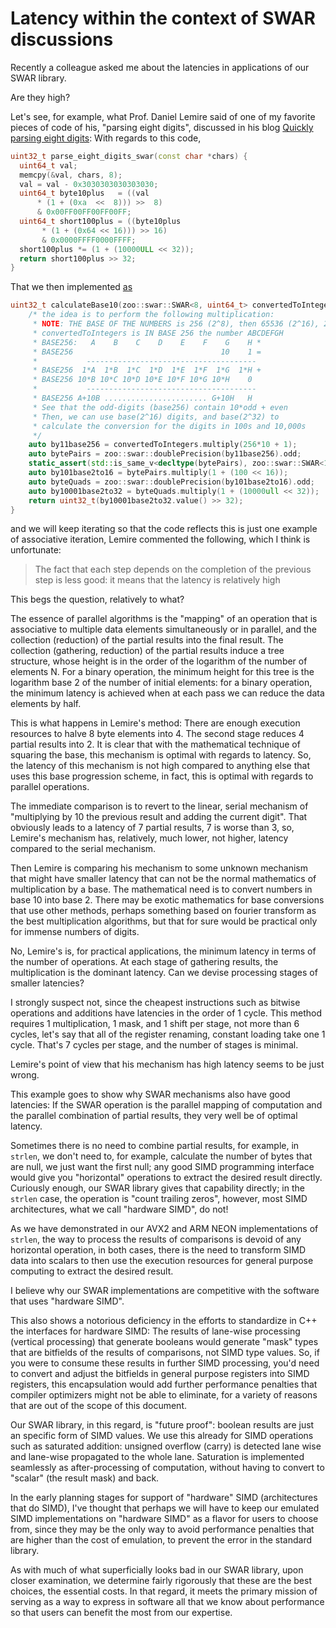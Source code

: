 # Latency within the context of SWAR discussions

Recently a colleague asked me about the latencies in applications of our SWAR library.

Are they high?

Let's see, for example, what Prof. Daniel Lemire said of one of my favorite pieces of code of his, "parsing eight digits", discussed in his blog [Quickly parsing eight digits](https://lemire.me/blog/2018/10/03/quickly-parsing-eight-digits/):
With regards to this code,
```c++
uint32_t parse_eight_digits_swar(const char *chars) {
  uint64_t val;
  memcpy(&val, chars, 8);
  val = val - 0x3030303030303030;
  uint64_t byte10plus   = ((val        
      * (1 + (0xa  <<  8))) >>  8)
      & 0x00FF00FF00FF00FF;
  uint64_t short100plus = ((byte10plus 
       * (1 + (0x64 << 16))) >> 16) 
       & 0x0000FFFF0000FFFF;
  short100plus *= (1 + (10000ULL << 32));
  return short100plus >> 32;
}
```
That we then implemented [as](https://github.com/thecppzoo/zoo/blob/9a1e406c63ede7cbc16cf16bde3731fcf9ee8c86/benchmark/atoi.cpp#L33-L55)
```c++
uint32_t calculateBase10(zoo::swar::SWAR<8, uint64_t> convertedToIntegers) noexcept {
    /* the idea is to perform the following multiplication:
     * NOTE: THE BASE OF THE NUMBERS is 256 (2^8), then 65536 (2^16), 2^32
     * convertedToIntegers is IN BASE 256 the number ABCDEFGH
     * BASE256:   A    B    C    D    E    F    G    H *
     * BASE256                                 10    1 =
     *           --------------------------------------
     * BASE256  1*A  1*B  1*C  1*D  1*E  1*F  1*G  1*H +
     * BASE256 10*B 10*C 10*D 10*E 10*F 10*G 10*H    0
     *           --------------------------------------
     * BASE256 A+10B ....................... G+10H   H
     * See that the odd-digits (base256) contain 10*odd + even
     * Then, we can use base(2^16) digits, and base(2^32) to
     * calculate the conversion for the digits in 100s and 10,000s
     */
    auto by11base256 = convertedToIntegers.multiply(256*10 + 1);
    auto bytePairs = zoo::swar::doublePrecision(by11base256).odd;
    static_assert(std::is_same_v<decltype(bytePairs), zoo::swar::SWAR<16, uint64_t>>);
    auto by101base2to16 = bytePairs.multiply(1 + (100 << 16));
    auto byteQuads = zoo::swar::doublePrecision(by101base2to16).odd;
    auto by10001base2to32 = byteQuads.multiply(1 + (10000ull << 32));
    return uint32_t(by10001base2to32.value() >> 32);
}
```
and we will keep iterating so that the code reflects this is just one example of associative iteration, Lemire commented the following, which I think is unfortunate:

> The fact that each step depends on the completion of the previous step is less good: it means that the latency is relatively high

This begs the question, relatively to what?

The essence of parallel algorithms is the "mapping" of an operation that is associative to multiple data elements simultaneously or in parallel, and the collection (reduction) of the partial results into the final result.
The collection (gathering, reduction) of the partial results induce a tree structure, whose height is in the order of the logarithm of the number of elements N.
For a binary operation, the minimum height for this tree is the logarithm base 2 of the number of initial elements: for a binary operation, the minimum latency is achieved when at each pass we can reduce the data elements by half.

This is what happens in Lemire's method:  There are enough execution resources to halve 8 byte elements into 4.  The second stage reduces 4 partial results into 2.
It is clear that with the mathematical technique of squaring the base, this mechanism is optimal with regards to latency.  So, the latency of this mechanism is not high compared to anything else that uses this base progression scheme, in fact, this is optimal with regards to parallel operations.

The immediate comparison is to revert to the linear, serial mechanism of "multiplying by 10 the previous result and adding the current digit".  That obviously leads to a latency of 7 partial results, 7 is worse than 3, so, Lemire's mechanism has, relatively, much lower, not higher, latency compared to the serial mechanism.

Then Lemire is comparing his mechanism to some unknown mechanism that might have smaller latency that can not be the normal mathematics of multiplication by a base.  The mathematical need is to convert numbers in base 10 into base 2.  There may be exotic mathematics for base conversions that use other methods, perhaps something based on fourier transform as the best multiplication algorithms, but that for sure would be practical only for immense numbers of digits.

No, Lemire's is, for practical applications, the minimum latency in terms of the number of operations.  At each stage of gathering results, the multiplication is the dominant latency.  Can we devise processing stages of smaller latencies?

I strongly suspect not, since the cheapest instructions such as bitwise operations and additions have latencies in the order of 1 cycle.  This method requires 1 multiplication, 1 mask, and 1 shift per stage, not more than 6 cycles, let's say that all of the register renaming, constant loading take one 1 cycle.  That's 7 cycles per stage, and the number of stages is minimal.

Lemire's point of view that his mechanism has high latency seems to be just wrong.

This example goes to show why SWAR mechanisms also have good latencies:  If the SWAR operation is the parallel mapping of computation and the parallel combination of partial results, they very well be of optimal latency.

Sometimes there is no need to combine partial results, for example, in `strlen`, we don't need to, for example, calculate the number of bytes that are null, we just want the first null; any good SIMD programming interface would give you "horizontal" operations to extract the desired result directly.  Curiously enough, our SWAR library gives that capability directly; in the `strlen` case, the operation is "count trailing zeros", however, most SIMD architectures, what we call "hardware SIMD", do not!

As we have demonstrated in our AVX2 and ARM NEON implementations of `strlen`, the way to process the results of comparisons is devoid of any horizontal operation, in both cases, there is the need to transform SIMD data into scalars to then use the execution resources for general purpose computing to extract the desired result.

I believe why our SWAR implementations are competitive with the software that uses "hardware SIMD".

This also shows a notorious deficiency in the efforts to standardize in C++ the interfaces for hardware SIMD: The results of lane-wise processing (vertical processing) that generate booleans would generate "mask" types that are bitfields of the results of comparisons, not SIMD type values.  So, if you were to consume these results in further SIMD processing, you'd need to convert and adjust the bitfields in general purpose registers into SIMD registers, this encapsulation would add further performance penalties that compiler optimizers might not be able to eliminate, for a variety of reasons that are out of the scope of this document.

Our SWAR library, in this regard, is "future proof": boolean results are just an specific form of SIMD values.  We use this already for SIMD operations such as saturated addition: unsigned overflow (carry) is detected lane wise and lane-wise propagated to the whole lane.  Saturation is implemented seamlessly as after-processing of computation, without having to convert to "scalar" (the result mask) and back.

In the early planning stages for support of "hardware" SIMD (architectures that do SIMD), I've thought that perhaps we will have to keep our emulated SIMD implementations on "hardware SIMD" as a flavor for users to choose from, since they may be the only way to avoid performance penalties that are higher than the cost of emulation, to prevent the error in the standard library.

As with much of what superficially looks bad in our SWAR library, upon closer examination, we determine fairly rigorously that these are the best choices, the essential costs.  In that regard, it meets the primary mission of serving as a way to express in software all that we know about performance so that users can benefit the most from our expertise.
